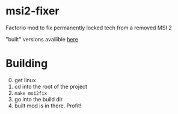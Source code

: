 # msi2-fixer
Factorio mod to fix permanently locked tech from a removed MSI 2

"built" versions availible [here](https://mods.factorio.com/mod/MSI-fixymalon)

# Building
0. get linux
1. cd into the root of the project
2. ``make msi2fix``
3. go into the build dir
4. built mod is in there. Profit!
